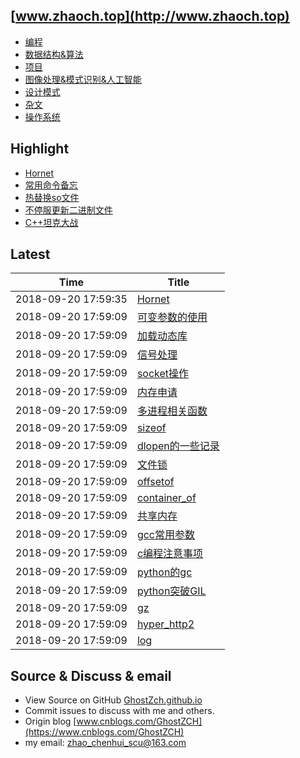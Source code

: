 ## [www.zhaoch.top](http://www.zhaoch.top)
+ [编程](编程)
+ [数据结构&算法](数据结构&算法)
+ [项目](项目)
+ [图像处理&模式识别&人工智能](图像处理&模式识别&人工智能)
+ [设计模式](设计模式)
+ [杂文](杂文)
+ [操作系统](操作系统)

## Highlight

+ [Hornet](项目/Hornet.md)
+ [常用命令备忘](操作系统/linux/常用命令备忘.md)
+ [热替换so文件](操作系统/linux/热替换so文件.md)
+ [不停服更新二进制文件](操作系统/linux/不停服更新二进制文件.md)
+ [C++坦克大战](项目/C++坦克大战.md)

## Latest 

|Time|Title|
|--|--|
|2018-09-20 17:59:35|[Hornet](项目/Hornet.md)|
|2018-09-20 17:59:09|[可变参数的使用](编程/c_cpp/可变参数的使用.md)|
|2018-09-20 17:59:09|[加载动态库](编程/c_cpp/加载动态库.md)|
|2018-09-20 17:59:09|[信号处理](编程/c_cpp/信号处理.md)|
|2018-09-20 17:59:09|[socket操作](编程/c_cpp/socket操作.md)|
|2018-09-20 17:59:09|[内存申请](编程/c_cpp/内存申请.md)|
|2018-09-20 17:59:09|[多进程相关函数](编程/c_cpp/多进程相关函数.md)|
|2018-09-20 17:59:09|[sizeof](编程/c_cpp/sizeof.md)|
|2018-09-20 17:59:09|[dlopen的一些记录](编程/c_cpp/dlopen的一些记录.md)|
|2018-09-20 17:59:09|[文件锁](编程/c_cpp/文件锁.md)|
|2018-09-20 17:59:09|[offsetof](编程/c_cpp/offsetof.md)|
|2018-09-20 17:59:09|[container_of](编程/c_cpp/container_of.md)|
|2018-09-20 17:59:09|[共享内存](编程/c_cpp/共享内存.md)|
|2018-09-20 17:59:09|[gcc常用参数](编程/c_cpp/gcc常用参数.md)|
|2018-09-20 17:59:09|[c编程注意事项](编程/c_cpp/c编程注意事项.md)|
|2018-09-20 17:59:09|[python的gc](编程/python/python的gc.md)|
|2018-09-20 17:59:09|[python突破GIL](编程/python/python突破GIL.md)|
|2018-09-20 17:59:09|[gz](编程/python/python常用库使用/gz.md)|
|2018-09-20 17:59:09|[hyper_http2](编程/python/python常用库使用/hyper_http2.md)|
|2018-09-20 17:59:09|[log](编程/python/python常用库使用/log.md)|

## Source & Discuss & email

+ View Source on GitHub [GhostZch.github.io](https://github.com/GhostZCH/GhostZch.github.io/)
+ Commit issues to discuss with me and others.
+ Origin blog [www.cnblogs.com/GhostZCH](https://www.cnblogs.com/GhostZCH)
+ my email: zhao_chenhui_scu@163.com
